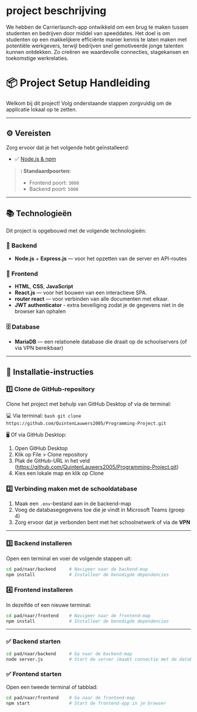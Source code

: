 # project beschrijving 
We hebben de Carrierlaunch-app ontwikkeld om een brug te maken tussen studenten en bedrijven door middel van speeddates. Het doel is om studenten op een makkelijkere efficiënte manier kennis te laten maken met potentiële werkgevers, terwijl bedrijven snel gemotiveerde jonge talenten kunnen ontdekken. Zo creëren we waardevolle connecties, stagekansen en toekomstige werkrelaties.

# 📦 Project Setup Handleiding

Welkom bij dit project! Volg onderstaande stappen zorgvuldig om de applicatie lokaal op te zetten.

---

## ⚙️ Vereisten

Zorg ervoor dat je het volgende hebt geïnstalleerd:

* ✅ [Node.js & npm](https://nodejs.org/)

> ℹ️ **Standaardpoorten:**
>
> * Frontend poort: `3000`
> * Backend poort: `5000`

---

## 📚 Technologieën

Dit project is opgebouwd met de volgende technologieën:

### 🔧 Backend

* **Node.js** + **Express.js** — voor het opzetten van de server en API-routes

### 🎨 Frontend

* **HTML**, **CSS**, **JavaScript**
* **React.js** — voor het bouwen van een interactieve SPA.
* **router react** — voor verbinden van alle documenten met elkaar.
* **JWT authenticator** - extra beveiliging zodat je de gegevens niet in de browser kan ophalen

### 🗄️ Database

* **MariaDB** — een relationele database die draait op de schoolservers (of via VPN bereikbaar)

---

## 🚀 Installatie-instructies

### 1️⃣ Clone de GitHub-repository
  Clone het project met behulp van GitHub Desktop of via de terminal:

  💻 Via terminal:
    ```bash
    git clone https://github.com/QuintenLauwers2005/Programming-Project.git
    ```

  🖥️ Of via GitHub Desktop:
  1. Open GitHub Desktop
  2. Klik op File > Clone repository
  3. Plak de GitHub-URL in het veld (https://github.com/QuintenLauwers2005/Programming-Project.git)
  4. Kies een lokale map en klik op Clone


### 2️⃣ Verbinding maken met de schooldatabase

1. Maak een `.env`-bestand aan in de backend-map
2. Voeg de databasegegevens toe die je vindt in Microsoft Teams (groep 4)
3. Zorg ervoor dat je verbonden bent met het schoolnetwerk of via de **VPN**

---

### 3️⃣ Backend installeren

Open een terminal en voer de volgende stappen uit:

```bash
cd pad/naar/backend     # Navigeer naar de backend-map
npm install             # Installeer de benodigde dependencies
```

### 4️⃣ Frontend installeren

In dezelfde of een nieuwe terminal:

```bash
cd pad/naar/frontend    # Navigeer naar de frontend-map
npm install             # Installeer de benodigde dependencies
```

---


### ✅ Backend starten

```bash
cd pad/naar/backend     # Ga naar de backend-map
node server.js          # Start de server (maakt connectie met de database)
```

### ✅ Frontend starten

Open een tweede terminal of tabblad:

```bash
cd pad/naar/frontend    # Ga naar de frontend-map
npm start               # Start de frontend-app in je browser
```
